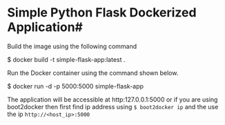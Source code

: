 # Simple Python Flask Dockerized Application#

Build the image using the following command


$ docker build -t simple-flask-app:latest .

Run the Docker container using the command shown below.


$ docker run -d -p 5000:5000 simple-flask-app


The application will be accessible at http:127.0.0.1:5000 or if you are using boot2docker then first find ip address using `$ boot2docker ip` and the use the ip `http://<host_ip>:5000`

